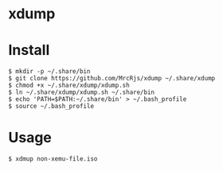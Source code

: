 # xdump

Install
=========

```
$ mkdir -p ~/.share/bin
$ git clone https://github.com/MrcRjs/xdump ~/.share/xdump
$ chmod +x ~/.share/xdump/xdump.sh
$ ln ~/.share/xdump/xdump.sh ~/.share/bin
$ echo 'PATH=$PATH:~/.share/bin' > ~/.bash_profile
$ source ~/.bash_profile
```

Usage
=====

```
$ xdmup non-xemu-file.iso
```
